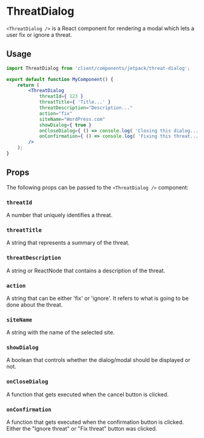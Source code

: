 # ThreatDialog

`<ThreatDialog />` is a React component for rendering a modal which lets a user fix or ignore a threat.

## Usage

```jsx
import ThreatDialog from 'client/components/jetpack/threat-dialog';

export default function MyComponent() {
	return (
		<ThreatDialog
			threatId={ 123 }
			threatTitle={ 'Title...' }
			threatDescription="Description..."
			action="fix"
			siteName="WordPress.com"
			showDialog={ true }
			onCloseDialog={ () => console.log( 'Closing this dialog...' ) }
			onConfirmation={ () => console.log( 'Fixing this threat...' ) }
		/>
	);
}
```

## Props

The following props can be passed to the `<ThreatDialog />` component:

### `threatId`

A number that uniquely identifies a threat.

### `threatTitle`

A string that represents a summary of the threat.

### `threatDescription`

A string or ReactNode that contains a description of the threat.

### `action`

A string that can be either 'fix' or 'ignore'. It refers to what is going to be done about the threat.

### `siteName`

A string with the name of the selected site.

### `showDialog`

A boolean that controls whether the dialog/modal should be displayed or not.

### `onCloseDialog`

A function that gets executed when the cancel button is clicked.

### `onConfirmation`

A function that gets executed when the confirmation button is clicked. Either the "Ignore threat" or "Fix threat" button was clicked.
